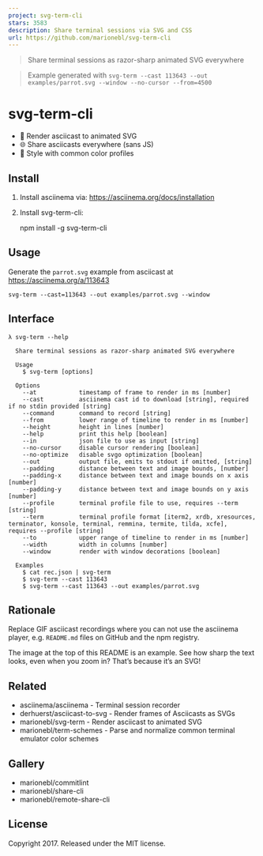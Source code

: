 ```yaml
---
project: svg-term-cli
stars: 3583
description: Share terminal sessions via SVG and CSS
url: https://github.com/marionebl/svg-term-cli
---
```


> Share terminal sessions as razor-sharp animated SVG everywhere

> Example generated with `svg-term --cast 113643 --out examples/parrot.svg --window --no-cursor --from=4500`

svg-term-cli
============

-   💄 Render asciicast to animated SVG
-   🌐 Share asciicasts everywhere (sans JS)
-   🤖 Style with common color profiles

Install
-------

1.  Install asciinema via: https://asciinema.org/docs/installation
2.  Install svg-term-cli:
    
    npm install -g svg-term-cli
    

Usage
-----

Generate the `parrot.svg` example from asciicast at https://asciinema.org/a/113643

```
svg-term --cast=113643 --out examples/parrot.svg --window
```

Interface
---------

```
λ svg-term --help

  Share terminal sessions as razor-sharp animated SVG everywhere

  Usage
    $ svg-term [options]

  Options
    --at            timestamp of frame to render in ms [number]
    --cast          asciinema cast id to download [string], required if no stdin provided [string]
    --command       command to record [string]
    --from          lower range of timeline to render in ms [number]
    --height        height in lines [number]
    --help          print this help [boolean]
    --in            json file to use as input [string]
    --no-cursor     disable cursor rendering [boolean]
    --no-optimize   disable svgo optimization [boolean]
    --out           output file, emits to stdout if omitted, [string]
    --padding       distance between text and image bounds, [number]
    --padding-x     distance between text and image bounds on x axis [number]
    --padding-y     distance between text and image bounds on y axis [number]
    --profile       terminal profile file to use, requires --term [string]
    --term          terminal profile format [iterm2, xrdb, xresources, terminator, konsole, terminal, remmina, termite, tilda, xcfe], requires --profile [string]
    --to            upper range of timeline to render in ms [number]
    --width         width in columns [number]
    --window        render with window decorations [boolean]

  Examples
    $ cat rec.json | svg-term
    $ svg-term --cast 113643
    $ svg-term --cast 113643 --out examples/parrot.svg
```

Rationale
---------

Replace GIF asciicast recordings where you can not use the asciinema player, e.g. `README.md` files on GitHub and the npm registry.

The image at the top of this README is an example. See how sharp the text looks, even when you zoom in? That’s because it’s an SVG!

Related
-------

-   asciinema/asciinema - Terminal session recorder
-   derhuerst/asciicast-to-svg - Render frames of Asciicasts as SVGs
-   marionebl/svg-term - Render asciicast to animated SVG
-   marionebl/term-schemes - Parse and normalize common terminal emulator color schemes

Gallery
-------

-   marionebl/commitlint
-   marionebl/share-cli
-   marionebl/remote-share-cli

License
-------

Copyright 2017. Released under the MIT license.
